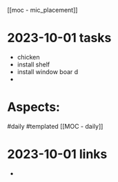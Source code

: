 

[[moc - mic_placement]]
# 2023-10-01 tasks

- chicken
- install shelf
- install window boar d
- 

# Aspects:
#daily #templated
[[MOC - daily]]

# 2023-10-01 links
- 


